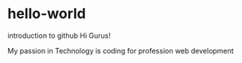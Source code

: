 # hello-world
introduction to github
Hi Gurus!


My passion in Technology is coding for profession web development 
